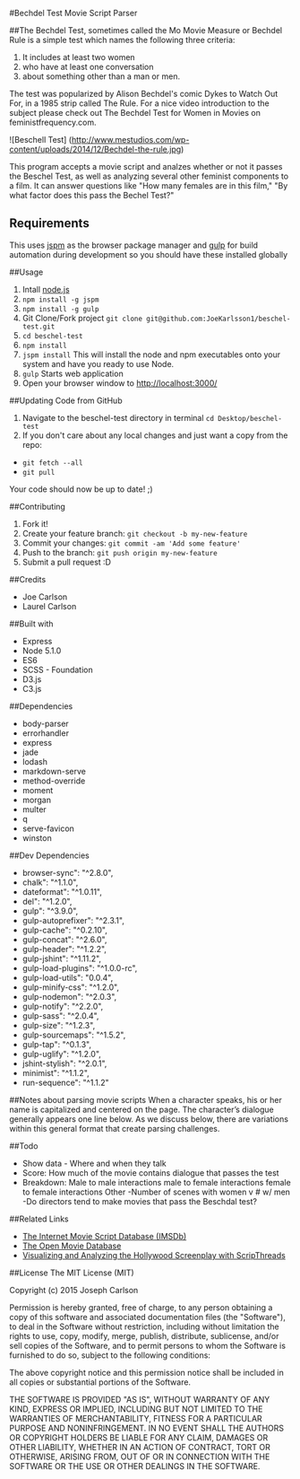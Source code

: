 #Bechdel Test Movie Script Parser

##The Bechdel Test, sometimes called the Mo Movie Measure or Bechdel Rule is a simple test which names the following three criteria:

1. It includes at least two women
2. who have at least one conversation
3. about something other than a man or men.

The test was popularized by Alison Bechdel's comic Dykes to Watch Out For, in a 1985 strip called The Rule. For a nice video introduction to the subject please check out The Bechdel Test for Women in Movies on feministfrequency.com.

![Beschell Test]
(http://www.mestudios.com/wp-content/uploads/2014/12/Bechdel-the-rule.jpg)

This program accepts a movie script and analzes whether or not it passes the Beschel Test, as well as analyzing several other feminist components to a film. It can answer questions like "How many females are in this film," "By what factor does this pass the Bechel Test?"

## Requirements
This uses [jspm](http://jspm.io/) as the browser package manager and [gulp](http://gulpjs.com/) for build automation during development so you should have these installed globally

##Usage
1. Intall [node.js](https://nodejs.org/en/)
2. ```npm install -g jspm```
3. ```npm install -g gulp```
4. Git Clone/Fork project
```git clone git@github.com:JoeKarlsson1/beschel-test.git```
5. ```cd beschel-test```
6. ```npm install```
7. ```jspm install```
This will install the node and npm executables onto your system and have you ready to use Node.
5. ```gulp```
Starts web application
6. Open your browser window to [http://localhost:3000/](http://localhost:3000/)

##Updating Code from GitHub
1. Navigate to the beschel-test directory in terminal ```cd Desktop/beschel-test```
2. If you don't care about any local changes and just want a copy from the repo:

- ```git fetch --all```
- ```git pull```

Your code should now be up to date! ;)

##Contributing
1. Fork it!
2. Create your feature branch: ```git checkout -b my-new-feature```
3. Commit your changes: ```git commit -am 'Add some feature'```
4. Push to the branch: ````git push origin my-new-feature````
5. Submit a pull request :D

##Credits
- Joe Carlson
- Laurel Carlson

##Built with
- Express
- Node 5.1.0
- ES6
- SCSS - Foundation
- D3.js
- C3.js

##Dependencies
- body-parser
- errorhandler
- express
- jade
- lodash
- markdown-serve
- method-override
- moment
- morgan
- multer
- q
- serve-favicon
- winston

##Dev Dependencies
- browser-sync": "^2.8.0",
- chalk": "^1.1.0",
- dateformat": "^1.0.11",
- del": "^1.2.0",
- gulp": "^3.9.0",
- gulp-autoprefixer": "^2.3.1",
- gulp-cache": "^0.2.10",
- gulp-concat": "^2.6.0",
- gulp-header": "^1.2.2",
- gulp-jshint": "^1.11.2",
- gulp-load-plugins": "^1.0.0-rc",
- gulp-load-utils": "0.0.4",
- gulp-minify-css": "^1.2.0",
- gulp-nodemon": "^2.0.3",
- gulp-notify": "^2.2.0",
- gulp-sass": "^2.0.4",
- gulp-size": "^1.2.3",
- gulp-sourcemaps": "^1.5.2",
- gulp-tap": "^0.1.3",
- gulp-uglify": "^1.2.0",
- jshint-stylish": "^2.0.1",
- minimist": "^1.1.2",
- run-sequence": "^1.1.2"

##Notes about parsing movie scripts
When a character speaks, his or her name is capitalized and centered on the page. The character’s dialogue generally appears one line below. As we discuss below, there are variations within this general format that create parsing challenges.

##Todo
- Show data - Where and when they talk
- Score: How much of the movie contains dialogue that passes the test
- Breakdown:
    Male to male interactions
    male to female interactions
    female to female interactions
    Other
-Number of scenes with women v # w/ men
-Do directors tend to make movies that pass the Beschdal test?

##Related Links
- [The Internet Movie Script Database (IMSDb)](http://www.imsdb.com/)
- [The Open Movie Database](http://www.omdbapi.com/)
- [Visualizing and Analyzing the Hollywood Screenplay with ScripThreads](http://www.digitalhumanities.org/dhq/vol/8/4/000190/000190.html)

##License
The MIT License (MIT)

Copyright (c) 2015 Joseph Carlson

Permission is hereby granted, free of charge, to any person obtaining a copy
of this software and associated documentation files (the "Software"), to deal
in the Software without restriction, including without limitation the rights
to use, copy, modify, merge, publish, distribute, sublicense, and/or sell
copies of the Software, and to permit persons to whom the Software is
furnished to do so, subject to the following conditions:

The above copyright notice and this permission notice shall be included in all
copies or substantial portions of the Software.

THE SOFTWARE IS PROVIDED "AS IS", WITHOUT WARRANTY OF ANY KIND, EXPRESS OR
IMPLIED, INCLUDING BUT NOT LIMITED TO THE WARRANTIES OF MERCHANTABILITY,
FITNESS FOR A PARTICULAR PURPOSE AND NONINFRINGEMENT. IN NO EVENT SHALL THE
AUTHORS OR COPYRIGHT HOLDERS BE LIABLE FOR ANY CLAIM, DAMAGES OR OTHER
LIABILITY, WHETHER IN AN ACTION OF CONTRACT, TORT OR OTHERWISE, ARISING FROM,
OUT OF OR IN CONNECTION WITH THE SOFTWARE OR THE USE OR OTHER DEALINGS IN THE
SOFTWARE.